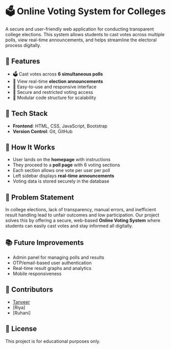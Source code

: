 
# 🗳️ Online Voting System for Colleges

A secure and user-friendly web application for conducting transparent college elections. This system allows students to cast votes across multiple polls, view real-time announcements, and helps streamline the electoral process digitally.

## 🚀 Features

- 🗳️ Cast votes across **6 simultaneous polls**
- 📢 View real-time **election announcements**
- 🧾 Easy-to-use and responsive interface
- 🔐 Secure and restricted voting access
- 🧩 Modular code structure for scalability

## 🧱 Tech Stack

- **Frontend**: HTML, CSS, JavaScript, Bootstrap
- **Version Control**: Git, GitHub


## 🧪 How It Works

- User lands on the **homepage** with instructions
- They proceed to a **poll page** with 6 voting sections
- Each section allows one vote per user per poll
- Left sidebar displays **real-time announcements**
- Voting data is stored securely in the database

## 📄 Problem Statement

In college elections, lack of transparency, manual errors, and inefficient result handling lead to unfair outcomes and low participation. Our project solves this by offering a secure, web-based **Online Voting System** where students can easily cast votes and stay informed  all digitally.

## 📚 Future Improvements

- Admin panel for managing polls and results
- OTP/email-based user authentication
- Real-time result graphs and analytics
- Mobile responsiveness

## 👥 Contributors

- [Tanveer](https://github.com/Tanveer1907)
- [Riya] 
- [Ruhani]

## 📜 License

This project is for educational purposes only.
